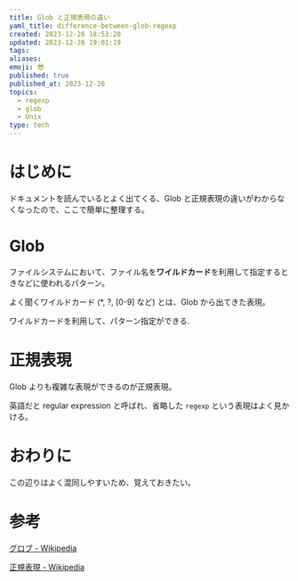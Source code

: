 ```yaml
---
title: Glob と正規表現の違い
yaml_title: difference-between-glob-regexp
created: 2023-12-26 18:53:20
updated: 2023-12-26 19:01:19
tags: 
aliases: 
emoji: 😎
published: true
published_at: 2023-12-26
topics:
  - regexp
  - glob
  - Unix
type: tech
---
```

# はじめに

ドキュメントを読んでいるとよく出てくる、Glob と正規表現の違いがわからなくなったので、ここで簡単に整理する。

# Glob

ファイルシステムにおいて、ファイル名を**ワイルドカード**を利用して指定するときなどに使われるパターン。

よく聞くワイルドカード (\*, ?, \[0-9\] など) とは、Glob から出てきた表現。

ワイルドカードを利用して、パターン指定ができる.

# 正規表現

Glob よりも複雑な表現ができるのが正規表現。

英語だと regular expression と呼ばれ、省略した `regexp` という表現はよく見かける。

# おわりに

この辺りはよく混同しやすいため、覚えておきたい。

# 参考

[グロブ - Wikipedia](https://ja.wikipedia.org/wiki/%E3%82%B0%E3%83%AD%E3%83%96)

[正規表現 - Wikipedia](https://ja.wikipedia.org/wiki/%E6%AD%A3%E8%A6%8F%E8%A1%A8%E7%8F%BE)

